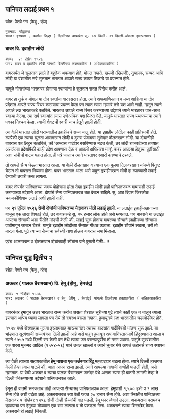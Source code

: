 
## पानिपत लढाई प्रथम १

स्रोत: पेशवे गण (फेबु , व्हॅप)

```
मूळनाव: पांडूप्रस्थ
स्थळ: हरयाणा , कर्णाल जिल्हा ( दिल्लीच्या वायव्येस सु. ८५ किमी. वर दिल्ली-अंबाला हमरस्त्यावर )
```

### बाबर वि. इब्राहीम लोदी 

```
काळ:  २१ एप्रिल १५२६
पात्र: बाबर व इब्राहीम लोदी यांमध्ये दिल्लीच्या तक्ताकरिता ( अधिकाराकरिता )

```

बाबरपर्यंत जे सुलतान झाले ते बहुतेक अफगाण होते, मोगल नव्हते. खल्जी (खिल्जी), तुघलक, सय्यद आणि लोदी या वंशांतील सर्व सुलतान भारतात आपले राज्य कायम टिकावे या प्रयत्नात होते. 

यामुळे मोगलांच्या भारतावर होणाऱ्या स्वाऱ्यांना हे सुलतान सतत विरोध करीत आले.

बाबर हा तुर्क व मोगल या दोन रक्तांचा वाररसदार होता. त्याने अफगाणिस्तान व मध्य आशिया या दोन प्रदेशांत आपले राज्य स्थिर करण्याचा प्रयत्न केला पण त्यात त्यास म्हणावे तसे यश आले नाही. म्हणून त्याने आपले लक्ष भारताकडे वळविले. भारतात आपले राज्य स्थिर करण्याच्या उद्देशाने त्याने भारतावर पाच-सात स्वाऱ्या केल्या. त्या सर्व स्वाऱ्यांत त्यास उणेअधिक यश मिळत गेले. यामुळे भारतात राज्य स्थापण्याचा त्याने पक्का निश्चय केला. त्याची शेवटची स्वारी याच हेतूने झाली होती.

त्या वेळी भारतात लोदी घराण्यातील इब्राहीमचे राज्य चालू होते. या इब्राहीम लोदीला काही प्रतिस्पर्धी होते. त्यांपैकी एक त्याचा चुलता आलमखान लोदी व दुसरा पंजाबचा सुभेदार दौलतखान लोदी. या दोघांनीही बाबरास पत्र लिहून कळविले, की ‘आम्हास गादीवर बसविण्यास मदत केली, तर लोदी राजवटीच्या ताब्यात असलेल्या प्रदेशांपैकी काही प्रदेश आपणास देऊ व आपली अधिसत्ता मानू’. बाबर आपल्या हेतूच्या पूर्तीसाठी अशा संधीची वाटच पहात होता. ही पत्रे जाताच त्याने भारतावर स्वारी करण्याचे ठरवले. 

तो आपले सैन्य घेऊन भारतात आला. या वेळी दौलतखान व त्याचा एक मुलगा दिलावरखान यांमध्ये वितुष्ट येऊन तो बाबरास मिळाला होता. बाबर भारतात आला असे पाहून इब्राहीमखान लोदी हा त्याच्याशी लढाई देण्याची तयारी करू लागला.

बाबर तोपर्यंत पानिपतच्या जवळ पोहोचला होता तेव्हा इब्राहीम लोदी हाही पानिपतजवळ बाबाराशी लढाई करण्याच्या उद्देशाने आला. दोघांचे सैन्य पानिपतजवळ तळ देऊन राहिले. सु. आठ दिवस किरकोळ चकमकीशिवाय लढाई अशी झाली नाही.

पण **२१ एप्रिल १५२६ रोजी दोघांची पानिपतच्या मैदानावर मोठी लढाई झाली**. या लढाईत इब्राहीमखानाच्या बाजूस एक लाख शिफाई होते, तर बाबारकडे सु. २५ हजार लोक होते असे म्हणतात.  पण बाबराने या लढाईत आपल्या सैन्याची अशा रीतीने मांडणी केली की, लढाई सुरू होताच बाबरच्या सैन्याने इब्रहीमच्या सैन्याला पाठीमागून जाऊन घेरले. यामुळे इब्राहीम लोदीच्या सैन्यात गोंधळ उडाला. इब्राहीम शौर्याने लढला, तरी तो मारला गेला. पुढे त्याच्या सैन्याचा सर्वस्वी नाश होऊन बाबरास जय मिळाला.

एवंच आलमखान व दौलतखान दोघांच्याही तोंडांस पाने पुसली गेली...!!


## पानिपत युद्ध द्वितीय २

स्रोत: पेशवे गण (फेबु , व्हॅप)

### अकबर ( पालक बैरामखान) वि. हेमू (हीमू , हेमचंद्र)

```
काळ: ५ नोव्हेंबर १५५६
पात्र: अकबर ( पालक बैरामखान) व हेमू (हीमू , हेमचंद्र) यांमध्ये दिल्लीच्या तक्ताकरिता ( अधिकाराकरिता )

```

बाबरनंतर हुमायून उत्तर भारतात राज्य करीत असता शेरशाह सूरीच्या पुढे त्याचे काही एक न चालून त्याला इराणात आश्रय घ्यावा लागला पण तेथे तो स्वस्थ बसला नव्हता. हुमायूनचे लक्ष भारतातील घडामोडींवर होते. 

१५५४ मध्ये शेरशाहचा मुलगा इस्लामशाह वारल्यानंतर त्याच्या वारसांत गादीविषयी भांडण सुरू झाले. या भांडणात सूरवंशाची राज्ययंत्रणा ढिली झाली आहे असे पाहून हुमायून अफगाणिस्तानमार्गे हिंदुस्थानात आला व त्याने १५५५ मध्ये दिल्ली सर केली पण तेथे त्याचा जम बसण्यापूर्वीच तो मरण पावला. यामुळे सूरवंशातील एक वारस मुहम्मद आदिल (१५५४-५६) याने उचल खाल्ली व त्याने चुनार येथे आपले लहानसे राज्य स्थापन केले.

त्या वेळी त्याच्या सहायकांतील **हेमू नावाचा एक कर्तबगार हिंदू** महत्पदावर चढला होता. त्याने दिल्ली हस्तगत केली तेव्हा त्यास वाटले की, आता आपण राजा झालो. त्याने आपल्या नावाची नाणीही पाडली होती, असे म्हणतात. या वेळी अकबर व त्याचा पालक बैरामखान जलंदर येथे असता त्यांस ही बातमी लागली तेव्हा ते दिल्ली जिंकण्याच्या उद्देशाने पानिपतजवळ आले.

हेमूस ही बातमी समजताच तोही आपल्या सैन्यासह पानिपतजवळ आला. हेमूपाशी १,५०० हत्ती व १ लाख सैन्य होते अशी वदंता आहे. अकबराजवळ त्या वेळी फक्त २० हजार सैन्य होते. अशा स्थितीत पानिपतच्या मैदानावर ५ नोव्हेंबर १५५६ रोजी दोन्ही सैन्यांची गाठ पडली. हेमू फार त्वेषाने लढला. अकबराचा पराभवच व्हावयाचा पण हेमूच्या डोळ्यास एक बाण लागला व तो पकडला गेला. अकबराने त्याचा शिरच्छेद केला. अकबराने ही लढाई जिंकली.

